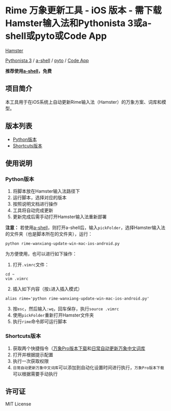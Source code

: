 # Rime 万象更新工具 - iOS 版本 - 需下载Hamster输入法和Pythonista 3或a-shell或pyto或Code App
[Hamster](https://apps.apple.com/us/app/%E4%BB%93%E8%BE%93%E5%85%A5%E6%B3%95/id6446617683)

[Pythonista 3](https://apps.apple.com/us/app/pythonista-3/id1085978097) / [a-shell](https://apps.apple.com/us/app/a-shell/id1473805438) / [pyto](https://apps.apple.com/us/app/pyto-ide/id1436650069) / [Code App](https://apps.apple.com/us/app/code-app/id1512938504)

**推荐使用[a-shell](https://apps.apple.com/us/app/a-shell/id1473805438)，免费**

## 项目简介

本工具用于在iOS系统上自动更新Rime输入法（Hamster）的万象方案、词库和模型。

## 版本列表

- [Python版本](../Python-全平台版本/README.md)
- [Shortcuts版本](./Shortcuts/README.md)

## 使用说明

### Python版本

1. 将脚本放在Hamster输入法路径下
2. 运行脚本，选择对应的版本
3. 按照说明文档进行操作
4. 工具将自动完成更新
5. 更新完成后需手动打开Hamster输入法重新部署

**注意：**
若使用[a-shell](https://apps.apple.com/us/app/a-shell/id1473805438)，则打开a-shell后，输入`pickFolder`，选择Hamster输入法的文件夹（也是脚本所在的文件夹），运行：
```shell
python rime-wanxiang-update-win-mac-ios-android.py
```
为方便使用，也可以进行如下操作：
1. 打开`.vimrc`文件：
```shell
cd ~
vim .vimrc
```
2. 插入如下内容（按`i`进入插入模式）
```shell
alias rime='python rime-wanxiang-update-win-mac-ios-android.py'
```
3. 按`esc`，然后输入`:wq`，回车保存，执行`source .vimrc`
4. 使用`pickFolder`重新打开Hamster文件夹
5. 执行`rime`命令即可运行脚本


### Shortcuts版本
1. 获取两个快捷指令（[万象Pro版本下载](https://www.icloud.com/shortcuts/bef52137feac488fa4d5df18ebad99b6)和[日常自动更新万象中文词库](https://www.icloud.com/shortcuts/848c22b3de9a4affa7756ba2f2e2a5ab)
2. 打开并根据提示配置
3. 执行一次获取权限
4. `日常自动更新万象中文词库`可以添加到自动化设置时间进行执行，`万象Pro版本下载`可以根据需要手动执行

## 许可证

MIT License
